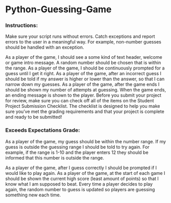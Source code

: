 # Python-Guessing-Game

### Instructions:
Make sure your script runs without errors. Catch exceptions and report errors to the user in a meaningful way.
For example, non-number guesses should be handled with an exception.

As a player of the game, I should see a some kind of text header, welcome or game intro message.
A random number should be chosen that is within the range.
As a player of the game, I should be continuously prompted for a guess until I get it right.
As a player of the game, after an incorrect guess I should be told if my answer is higher or lower than the answer, so that I can narrow down my guesses.
As a player of the game, after the game ends I should be shown my number of attempts at guessing.
When the game ends, an ending message is shown to the player.
Before you submit your project for review, make sure you can check off all of the items on the Student Project Submission Checklist. The checklist is designed to help you make sure you’ve met the grading requirements and that your project is complete and ready to be submitted!

### Exceeds Expectations Grade:
As a player of the game, my guess should be within the number range. If my guess is outside the guessing range I should be told to try again.
For example, if the range is 1-10 and the player enters 12 they should be informed that this number is outside the range.

As a player of the game, after I guess correctly I should be prompted if I would like to play again.
As a player of the game, at the start of each game I should be shown the current high score (least amount of points) so that I know what I am supposed to beat.
Every time a player decides to play again, the random number to guess is updated so players are guessing something new each time.